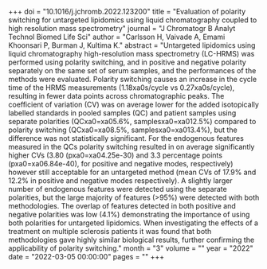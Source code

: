 +++
doi = "10.1016/j.jchromb.2022.123200"
title = "Evaluation of polarity switching for untargeted lipidomics using liquid chromatography coupled to high resolution mass spectrometry"
journal = "J Chromatogr B Analyt Technol Biomed Life Sci"
author = "Carlsson H, Vaivade A, Emami Khoonsari P, Burman J, Kultima K."
abstract = "Untargeted lipidomics using liquid chromatography high-resolution mass spectrometry (LC-HRMS) was performed using polarity switching, and in positive and negative polarity separately on the same set of serum samples, and the performances of the methods were evaluated. Polarity switching causes an increase in the cycle time of the HRMS measurements (1.18xa0s/cycle vs 0.27xa0s/cycle), resulting in fewer data points across chromatographic peaks. The coefficient of variation (CV) was on average lower for the added isotopically labelled standards in pooled samples (QC) and patient samples using separate polarities (QCxa0=xa05.6%, samplesxa0=xa012.5%) compared to polarity switching (QCxa0=xa08.5%, samplesxa0=xa013.4%), but the difference was not statistically significant. For the endogenous features measured in the QCs polarity switching resulted in on average significantly higher CVs (3.80 (pxa0=xa04.25e-30) and 3.3 percentage points (pxa0=xa06.84e-40), for positive and negative modes, respectively) however still acceptable for an untargeted method (mean CVs of 17.9% and 12.2% in positive and negative modes respectively). A slightly larger number of endogenous features were detected using the separate polarities, but the large majority of features (>95%) were detected with both methodologies. The overlap of features detected in both positive and negative polarities was low (4.1%) demonstrating the importance of using both polarities for untargeted lipidomics. When investigating the effects of a treatment on multiple sclerosis patients it was found that both methodologies gave highly similar biological results, further confirming the applicability of polarity switching."
month = "3"
volume = ""
year = "2022"
date = "2022-03-05 00:00:00"
pages = ""
+++

